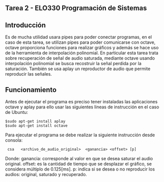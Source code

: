 Tarea 2 - ELO330 Programación de Sistemas
----------------------------------
Introducción
-------------------------------------------

Es de mucha utilidad usara pipes para poder conectar programas, en el caso de esta tarea, se utilizan pipes para poder comunicarse con octave, octave proporciona funciones para realizar gráficos y además se hace uso de la herramienta de interpolación polinomial. En particular esta tarea trata sobre recuperación de señal de audio saturada, mediante octave usando interpolación polinomial se busca recostruir la señal perdida por la saturación. También se usa aplay un reproductor de audio que permite reproducir las señales.

Funcionamiento
---------------------------------------

Antes de ejecutar el programa es preciso tener instaladas las aplicaciones octave y aplay para ello usar las siguientes lineas de instrucción en el caso de Ubuntu:

    $sudo apt-get install aplay
    $sudo apt-get install octave
Para ejecutar el programa se debe realizar la siguiente instrucción desde consola:

     csa   <archivo_de_audio_original>  <ganancia> <offset> [p]
Donde: ganancia: corresponde al valor en que se desea saturar el audio original. offset: es la cantidad de tiempo que se desplazar el gráfico, se considera múltiplo de 0.125[ms]. p: indica si se desea o no reproducir los audios: original, saturado y recuperado.
    

